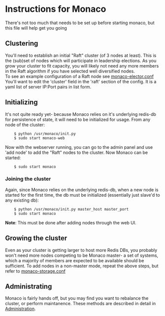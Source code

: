# Instructions for Monaco
There's not too much that needs to be set up before starting monaco, but this file will help get you going

## Clustering
You'll need to establish an initial "Raft" cluster (of 3 nodes at least). This is the (sub)set of nodes which will participate in leadership elections. As you grow your cluster to fit capacity, you will likely not need any more members in the Raft algorithm if you have selected well diversified nodes.<br>
To see an example configuration of a Raft node see [monaco-elector.conf](https://github.com/hulu/monaco/config/monaco-elector.conf)
You'll want to edit the 'cluster' field in the 'raft' section of the config. It is a yaml list of server IP:Port pairs in list form.

## Initializing
It's not quite ready yet- because Monaco relies on it's underlying redis-db for persistence of state, it will need to be initialized for usage. From any node of the cluster:

```
	$ python /usr/monaco/init.py
	$ sudo start monaco-web 
```
Now with the webserver running, you can go to the admin panel and use 'add node' to add the "Raft" nodes to the cluster. Now Monaco can be started:

```
	$ sudo start monaco
```
### Joining the cluster
Again, since Monaco relies on the underlying redis-db, when a new node is started for the first time, the db must be initialized (essentially just slave'd to any existing db):

```
	$ python /usr/monaco/init.py master_host master_port
	$ sudo start monaco
```
**Note**: This must be done after adding nodes through the web UI.

## Growing the cluster
Even as your cluster is getting larger to host more Redis DBs, you probably won't need more nodes competing to be Monaco master- a set of systems, which a majority of members are expected to be available should be sufficient. To add nodes in a non-master mode, repeat the above steps, but refer to [monaco-storage.conf](https://github.com/hulu/monaco/config/monaco-storage.conf)

## Administrating
Monaco is fairly hands off, but you may find you want to rebalance the cluster, or perform maintanence. These methods are described in detail in [Administration](https://github.com/hulu/monaco/blob/master/ADMINISTRATION.md).
